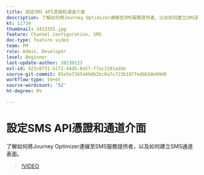 ```yaml
---
title: 設定SMS API憑證和通道介面
description: 了解如何將Journey Optimizer連線至SMS服務提供者，以及如何建立SMS通道表面。
kt: 11734
thumbnail: 3413355.jpg
feature: Channel Configuration, SMS
doc-type: feature video
team: PM
role: Admin, Developer
level: Beginner
last-update-author: 20230123
exl-id: 923c0731-b172-44db-8a57-f7ac2101adde
source-git-commit: 85e5e7365d49db2bc0a7c723b187fe4bb58e09d8
workflow-type: tm+mt
source-wordcount: '52'
ht-degree: 0%

---
```


# 設定SMS API憑證和通道介面

了解如何將Journey Optimizer連線至SMS服務提供者，以及如何建立SMS通道表面。

>[!VIDEO](https://video.tv.adobe.com/v/3413355?quality=12)
